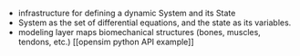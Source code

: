 - infrastructure for defining a dynamic System and its State
- System as the set of differential equations, and the state as its variables.
- modeling layer maps biomechanical structures (bones, muscles, tendons, etc.)
[[opensim python API example]]
